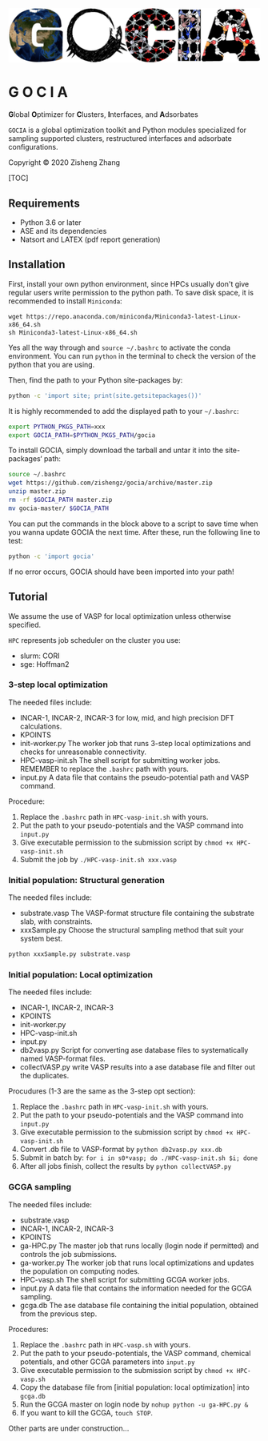 ![Picture1](./gocia_logo.png)

# G O C I A

**G**lobal **O**ptimizer for **C**lusters, **I**nterfaces, and **A**dsorbates

```GOCIA``` is a global optimization toolkit and Python modules specialized for sampling supported clusters, restructured interfaces and adsorbate configurations.

Copyright © 2020 Zisheng Zhang

[TOC]

## Requirements

- Python 3.6 or later
- ASE and its dependencies
- Natsort and LATEX (pdf report generation)

## Installation
First, install your own python environment, since HPCs usually don't give regular users write permission to the python path. To save disk space, it is recommended to install ```Miniconda```:

```shell
wget https://repo.anaconda.com/miniconda/Miniconda3-latest-Linux-x86_64.sh
sh Miniconda3-latest-Linux-x86_64.sh
```

Yes all the way through and ```source ~/.bashrc``` to activate the conda environment. You can run ```python``` in the terminal to check the version of the python that you are using.

Then, find the path to your Python site-packages by:

```bash
python -c 'import site; print(site.getsitepackages())'
```
It is highly recommended to add the displayed path to your ```~/.bashrc```:
```bash
export PYTHON_PKGS_PATH=xxx
export GOCIA_PATH=$PYTHON_PKGS_PATH/gocia
```
To install GOCIA, simply download the tarball and untar it into the site-packages‘ path:
```bash
source ~/.bashrc
wget https://github.com/zishengz/gocia/archive/master.zip
unzip master.zip
rm -rf $GOCIA_PATH master.zip
mv gocia-master/ $GOCIA_PATH
```
You can put the commands in the block above to a script to save time when you wanna update GOCIA the next time. After these, run the following line to test:

```bash
python -c 'import gocia'
```
If no error occurs, GOCIA should have been imported into your path!

## Tutorial

We assume the use of VASP for local optimization unless otherwise specified.

```HPC``` represents job scheduler on the cluster you use:

- slurm: CORI
- sge: Hoffman2

### 3-step local optimization

The needed files include:

- INCAR-1, INCAR-2, INCAR-3
  for low, mid, and high precision DFT calculations.
- KPOINTS
- init-worker.py
  The worker job that runs 3-step local optimizations and checks for unreasonable connectivity.
- HPC-vasp-init.sh
  The shell script for submitting worker jobs.
  REMEMBER to replace the ```.bashrc``` path with yours.
- input.py
  A data file that contains the pseudo-potential path and VASP command.

Procedure:

1. Replace the ```.bashrc``` path in ```HPC-vasp-init.sh``` with yours.
2. Put the path to your pseudo-potentials and the VASP command into ```input.py```
3. Give executable permission to the submission script by ```chmod +x HPC-vasp-init.sh```
4. Submit the job by ```./HPC-vasp-init.sh xxx.vasp```

### Initial population: Structural generation

The needed files include:

- substrate.vasp
  The VASP-format structure file containing the substrate slab, with constraints.
- xxxSample.py
  Choose the structural sampling method that suit your system best.

```bash
python xxxSample.py substrate.vasp
```

### Initial population: Local optimization

The needed files include:

- INCAR-1, INCAR-2, INCAR-3
- KPOINTS
- init-worker.py
- HPC-vasp-init.sh
- input.py
- db2vasp.py
  Script for converting ase database files to systematically named  VASP-format files.
- collectVASP.py
  write VASP results into a ase database file and filter out the duplicates.

Procudures (1-3 are the same as the 3-step opt section):

1. Replace the ```.bashrc``` path in ```HPC-vasp-init.sh``` with yours.
2. Put the path to your pseudo-potentials and the VASP command into ```input.py```
3. Give executable permission to the submission script by ```chmod +x HPC-vasp-init.sh```
4. Convert .db file to VASP-format by ```python db2vasp.py xxx.db```
5. Submit in batch by: ```for i in s0*vasp; do ./HPC-vasp-init.sh $i; done```
6. After all jobs finish, collect the results by ```python collectVASP.py```

### GCGA sampling

The needed files include:

- substrate.vasp
- INCAR-1, INCAR-2, INCAR-3
- KPOINTS
- ga-HPC.py
  The master job that runs locally (login node if permitted) and controls the job submissions.
- ga-worker.py
  The worker job that runs local optimizations and updates the population on computing nodes.
- HPC-vasp.sh
  The shell script for submitting GCGA worker jobs.
- input.py
  A data file that contains the information needed for the GCGA sampling.
- gcga.db
  The ase database file containing the initial population, obtained from the previous step.

Procedures:

1. Replace the ```.bashrc``` path in ```HPC-vasp.sh``` with yours.
2. Put the path to your pseudo-potentials, the VASP command, chemical potentials, and other GCGA parameters into ```input.py```
3. Give executable permission to the submission script by ```chmod +x HPC-vasp.sh```
4. Copy the database file from [initial population: local optimization] into ```gcga.db``` 
5. Run the GCGA master on login node by ```nohup python -u ga-HPC.py &```
6. If you want to kill the GCGA, ```touch STOP```.



Other parts are under construction...